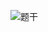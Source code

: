 ![题干](https://github.com/Heavyapples/Simulate-tree-planting-problem/assets/131134730/60dac749-0d12-4aa9-bcc7-846aa0afcee9)
